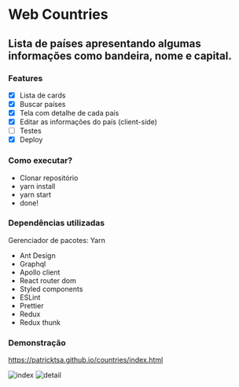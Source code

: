 # Web Countries 

## Lista de países apresentando algumas informações como bandeira, nome e capital.

### Features

- [x] Lista de cards
- [x] Buscar países
- [x] Tela com detalhe de cada país
- [x] Editar as informações do país (client-side)
- [ ] Testes
- [x] Deploy

### Como executar?

- Clonar repositório
- yarn install
- yarn start
- done!


### Dependências utilizadas

Gerenciador de pacotes: Yarn

- Ant Design
- Graphql
- Apollo client
- React router dom
- Styled components
- ESLint
- Prettier
- Redux
- Redux thunk

### Demonstração

https://patricktsa.github.io/countries/index.html

![index](https://user-images.githubusercontent.com/37422938/112774566-7dd63980-9010-11eb-8152-41ef2bebbcf3.png)
![detail](https://user-images.githubusercontent.com/37422938/112774569-80389380-9010-11eb-9c37-f1ff04af6e07.png)

